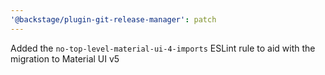 ```yaml
---
'@backstage/plugin-git-release-manager': patch
---
```


Added the `no-top-level-material-ui-4-imports` ESLint rule to aid with the migration to Material UI v5
